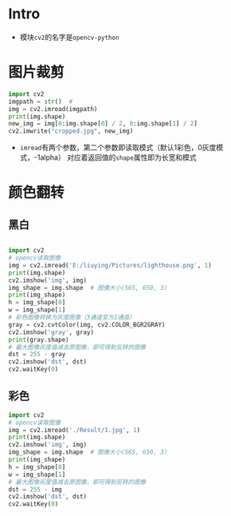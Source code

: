 # Intro

+ 模块`cv2`的名字是`opencv-python`

# 图片裁剪
```python
import cv2
imgpath = str()  # 
img = cv2.imread(imgpath)
print(img.shape)
new_img = img[0:img.shape[0] / 2, 0:img.shape[1] / 2]
cv2.imwrite("cropped.jpg", new_img)
```

+ `imread`有两个参数，第二个参数即读取模式（默认1彩色，0灰度模式，-1alpha）
	对应着返回值的`shape`属性即为长宽和模式

# 颜色翻转

## 黑白
```

```

```python
import cv2
# opencv读取图像
img = cv2.imread('E:/liuying/Pictures/lighthouse.png', 1)
print(img.shape)
cv2.imshow('img', img)
img_shape = img.shape  # 图像大小(565, 650, 3)
print(img_shape)
h = img_shape[0]
w = img_shape[1]
# 彩色图像转换为灰度图像（3通道变为1通道）
gray = cv2.cvtColor(img, cv2.COLOR_BGR2GRAY)
cv2.imshow('gray', gray)
print(gray.shape)
# 最大图像灰度值减去原图像，即可得到反转的图像
dst = 255 - gray
cv2.imshow('dst', dst)
cv2.waitKey(0)


```



## 彩色

```python
import cv2
# opencv读取图像
img = cv2.imread('./Result/1.jpg', 1)
print(img.shape)
cv2.imshow('img', img)
img_shape = img.shape  # 图像大小(565, 650, 3)
print(img_shape)
h = img_shape[0]
w = img_shape[1]
# 最大图像灰度值减去原图像，即可得到反转的图像
dst = 255 - img
cv2.imshow('dst', dst)
cv2.waitKey(0)

```

